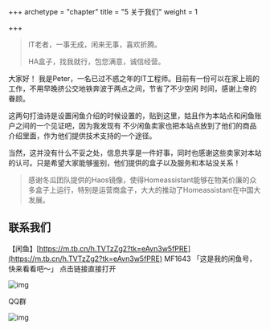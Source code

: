 +++
archetype = "chapter"
title = "5 关于我们"
weight = 1

+++



> IT老者，一事无成，闲来无事，喜欢折腾。
>
> HA盒子，找我就行，包您满意，诚信经营。

大家好！ 我是Peter，一名已过不惑之年的IT工程师。目前有一份可以在家上班的工作，不用早晚挤公交地铁奔波于两点之间，节省了不少空闲 时间，感谢上帝的眷顾。

这两句打油诗是设置闲鱼介绍的时候设置的，贴到这里，姑且作为本站点和闲鱼账户之间的一个见证吧，因为我发现有 不少闲鱼卖家也把本站点放到了他们的商品介绍里面，作为他们提供技术支持的一个途径。

当然，这并没有什么不妥之处，信息共享是一件好事，同时也感谢这些卖家对本站的认可。只是希望大家能够鉴别，他们提供的盒子以及服务和本站没关系！

> 感谢冬瓜团队提供的Haos镜像，使得Homeassistant能够在物美价廉的众多盒子上运行，特别是运营商盒子，大大的推动了Homeassistant在中国大发展。

## **联系我们**

【闲鱼】[https://m.tb.cn/h.TVTzZg2?tk=eAvn3w5fPRE](https://m.tb.cn/h.TVTzZg2?tk=eAvn3w5fPRE) MF1643 「这是我的闲鱼号，快来看看吧～」
点击链接直接打开

![img](https://pic.456766.xyz/typora/8EDE0AC1B382FAC66C5DD0BA2DB28F1A-462x1024.jpg)

QQ群

![img](https://pic.456766.xyz/typora/qrcode_1733795762228-574x1024.png)
